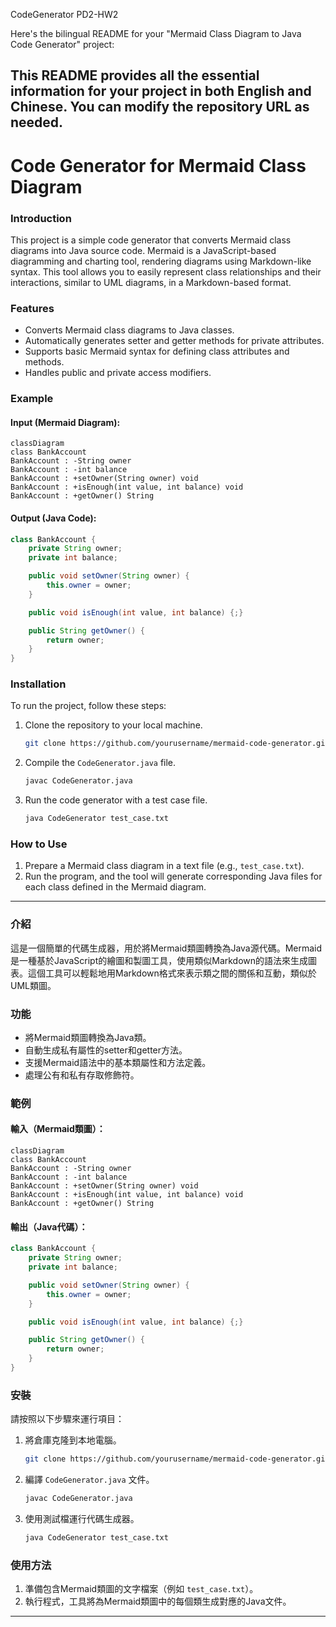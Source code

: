 CodeGenerator
PD2-HW2


Here's the bilingual README for your "Mermaid Class Diagram to Java Code Generator" project:

This README provides all the essential information for your project in both English and Chinese. You can modify the repository URL as needed.
---

# Code Generator for Mermaid Class Diagram


### Introduction
This project is a simple code generator that converts Mermaid class diagrams into Java source code. Mermaid is a JavaScript-based diagramming and charting tool, rendering diagrams using Markdown-like syntax. This tool allows you to easily represent class relationships and their interactions, similar to UML diagrams, in a Markdown-based format.

### Features
- Converts Mermaid class diagrams to Java classes.
- Automatically generates setter and getter methods for private attributes.
- Supports basic Mermaid syntax for defining class attributes and methods.
- Handles public and private access modifiers.

### Example

#### Input (Mermaid Diagram):
```mermaid
classDiagram
class BankAccount
BankAccount : -String owner
BankAccount : -int balance
BankAccount : +setOwner(String owner) void
BankAccount : +isEnough(int value, int balance) void
BankAccount : +getOwner() String
```

#### Output (Java Code):
```java
class BankAccount {
    private String owner;
    private int balance;

    public void setOwner(String owner) {
        this.owner = owner;
    }

    public void isEnough(int value, int balance) {;}

    public String getOwner() {
        return owner;
    }
}
```

### Installation
To run the project, follow these steps:

1. Clone the repository to your local machine.
   ```bash
   git clone https://github.com/yourusername/mermaid-code-generator.git
   ```
2. Compile the `CodeGenerator.java` file.
   ```bash
   javac CodeGenerator.java
   ```
3. Run the code generator with a test case file.
   ```bash
   java CodeGenerator test_case.txt
   ```

### How to Use
1. Prepare a Mermaid class diagram in a text file (e.g., `test_case.txt`).
2. Run the program, and the tool will generate corresponding Java files for each class defined in the Mermaid diagram.



---



### 介紹
這是一個簡單的代碼生成器，用於將Mermaid類圖轉換為Java源代碼。Mermaid是一種基於JavaScript的繪圖和製圖工具，使用類似Markdown的語法來生成圖表。這個工具可以輕鬆地用Markdown格式來表示類之間的關係和互動，類似於UML類圖。

### 功能
- 將Mermaid類圖轉換為Java類。
- 自動生成私有屬性的setter和getter方法。
- 支援Mermaid語法中的基本類屬性和方法定義。
- 處理公有和私有存取修飾符。

### 範例

#### 輸入（Mermaid類圖）：
```mermaid
classDiagram
class BankAccount
BankAccount : -String owner
BankAccount : -int balance
BankAccount : +setOwner(String owner) void
BankAccount : +isEnough(int value, int balance) void
BankAccount : +getOwner() String
```

#### 輸出（Java代碼）：
```java
class BankAccount {
    private String owner;
    private int balance;

    public void setOwner(String owner) {
        this.owner = owner;
    }

    public void isEnough(int value, int balance) {;}

    public String getOwner() {
        return owner;
    }
}
```

### 安裝
請按照以下步驟來運行項目：

1. 將倉庫克隆到本地電腦。
   ```bash
   git clone https://github.com/yourusername/mermaid-code-generator.git
   ```
2. 編譯 `CodeGenerator.java` 文件。
   ```bash
   javac CodeGenerator.java
   ```
3. 使用測試檔運行代碼生成器。
   ```bash
   java CodeGenerator test_case.txt
   ```

### 使用方法
1. 準備包含Mermaid類圖的文字檔案（例如 `test_case.txt`）。
2. 執行程式，工具將為Mermaid類圖中的每個類生成對應的Java文件。


---

